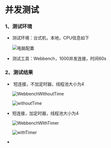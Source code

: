 # 并发测试

### 1、测试环境

- 测试环境：台式机，本地，CPU信息如下

  ![电脑配置](/home/lcx/高性能服务器编程/My_WebServer/doc/imgs/电脑配置.png)

- 测试工具：Webbench，1000并发连接，时间60s

### 2、测试结果

- ​	短连接，不加定时器，线程池大小为4

  ![WebbenchWithoutTime](/home/lcx/高性能服务器编程/My_WebServer/doc/imgs/WebbenchWithoutTime.png)

  ![withoutTime](/home/lcx/高性能服务器编程/My_WebServer/doc/imgs/withoutTime.png)

- 短连接，加定时器，线程池大小为4

  ![WebbenchWithTimer](/home/lcx/高性能服务器编程/My_WebServer/doc/imgs/WebbenchWithTimer.png)

  ![withTimer](/home/lcx/高性能服务器编程/My_WebServer/doc/imgs/withTimer.png)

- 

  